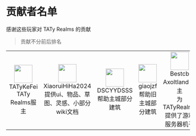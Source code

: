 # 贡献者名单

感谢这些玩家对 TATy Realms 的贡献

> 贡献不分前后排名

<table>
  <tr>
    <!--TATyKeFei-->
    <td align="center">
      <a href="https://bbs.tatysmp.love/index.php?members/tatykefei.1/">
         <img src="https://bbs.tatysmp.love/data/avatars/s/0/1.jpg" width="50;" alt=""/><br>
        <a>
            TATyKeFei<br>
            TATy Realms服主
        </a>
      </a>
    </td>
    <!--Xiaorui-->
    <td align="center">
      <a href="https://b23.tv/UTJhWfG">
         <img src="https://bbs.tatysmp.love/data/avatars/s/0/8.jpg" width="50;" alt=""/><br>
        <a>
            XiaoruiHiHa2024<br>
            提供ui、物品、草图、灵感、小部分wiki文档
        </a>
      </a>
    </td>
    <!--DSCYYDSSS-->
    <td align="center">
      <a href="#">
         <img src="#" width="50;" alt=""/><br>
        <a>
            DSCYYDSSS<br>
            帮助主城部分建筑
        </a>
      </a>
    </td>
    <!--Giaojzf-->
    <td align="center">
      <a href="https://b23.tv/4vSaY2S">
        <img src="https://i2.hdslb.com/bfs/face/ead159f5c689388fedee691b14ea6bc05b73493e.jpg" width="50;" alt=""/><br>
        <a>
            giaojzf<br>
            帮助旧主城部分建筑
        </a>
      </a>
    </td>
    <!--Bestcb-->
    <td align="center">
      <a href="https://space.bilibili.com/302096863?spm_id_from=333.337.search-card.all.click">
        <img src="https://bbs.mcax.cn/data/avatars/l/0/1.jpg" width="50;" alt=""/><br>
        <a>
            Bestcb<br>
            Axoltland 服主<br>
             为 TATyRealms 提供了游戏服务器机子
        </a>
      </a>
    </td>
<table>
